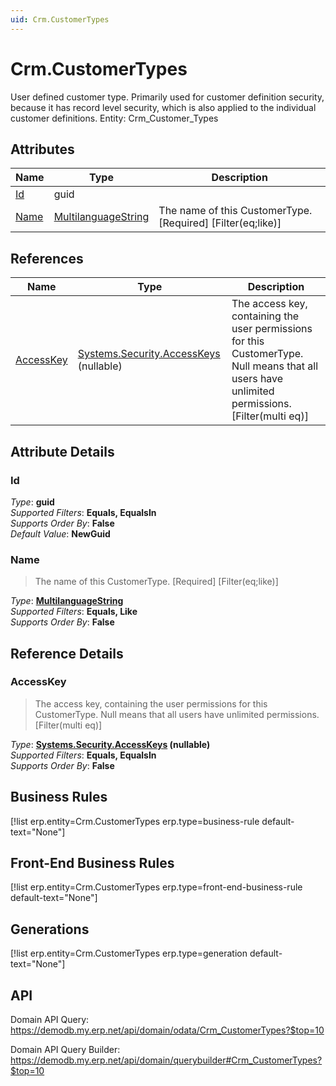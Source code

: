 ```yaml
---
uid: Crm.CustomerTypes
---
```

# Crm.CustomerTypes

User defined customer type. Primarily used for customer definition security, because it has record level security, which is also applied to the individual customer definitions. Entity: Crm_Customer_Types

## Attributes

| Name | Type | Description |
| ---- | ---- | --- |
| [Id](Crm.CustomerTypes.md#Id) | guid |  
| [Name](Crm.CustomerTypes.md#Name) | [MultilanguageString](../data-types.md#MultilanguageString) | The name of this CustomerType. [Required] [Filter(eq;like)] 

## References

| Name | Type | Description |
| ---- | ---- | --- |
| [AccessKey](Crm.CustomerTypes.md#AccessKey) | [Systems.Security.AccessKeys](Systems.Security.AccessKeys.md) (nullable) | The access key, containing the user permissions for this CustomerType. Null means that all users have unlimited permissions. [Filter(multi eq)] |


## Attribute Details

### Id

_Type_: **guid**  
_Supported Filters_: **Equals, EqualsIn**  
_Supports Order By_: **False**  
_Default Value_: **NewGuid**  

### Name

> The name of this CustomerType. [Required] [Filter(eq;like)]

_Type_: **[MultilanguageString](../data-types.md#MultilanguageString)**  
_Supported Filters_: **Equals, Like**  
_Supports Order By_: **False**  


## Reference Details

### AccessKey

> The access key, containing the user permissions for this CustomerType. Null means that all users have unlimited permissions. [Filter(multi eq)]

_Type_: **[Systems.Security.AccessKeys](Systems.Security.AccessKeys.md) (nullable)**  
_Supported Filters_: **Equals, EqualsIn**  
_Supports Order By_: **False**  



## Business Rules

[!list erp.entity=Crm.CustomerTypes erp.type=business-rule default-text="None"]

## Front-End Business Rules

[!list erp.entity=Crm.CustomerTypes erp.type=front-end-business-rule default-text="None"]

## Generations

[!list erp.entity=Crm.CustomerTypes erp.type=generation default-text="None"]

## API

Domain API Query:
<https://demodb.my.erp.net/api/domain/odata/Crm_CustomerTypes?$top=10>

Domain API Query Builder:
<https://demodb.my.erp.net/api/domain/querybuilder#Crm_CustomerTypes?$top=10>

